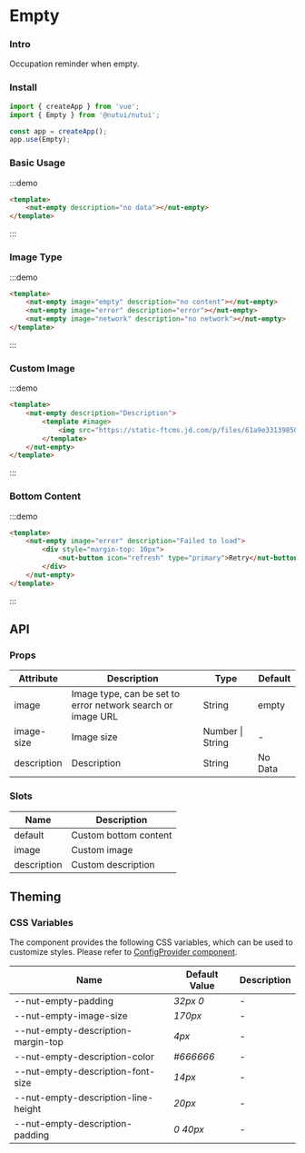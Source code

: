 # Empty

### Intro

Occupation reminder when empty.

### Install
```javascript
import { createApp } from 'vue';
import { Empty } from '@nutui/nutui';

const app = createApp();
app.use(Empty);
```

### Basic Usage
:::demo
```html
<template>
    <nut-empty description="no data"></nut-empty>
</template>
```
:::

### Image Type
:::demo
```html
<template>
    <nut-empty image="empty" description="no content"></nut-empty>
    <nut-empty image="error" description="error"></nut-empty>
    <nut-empty image="network" description="no network"></nut-empty>
</template>
```
:::
### Custom Image
:::demo
```html
<template>
    <nut-empty description="Description">
        <template #image>
            <img src="https://static-ftcms.jd.com/p/files/61a9e3313985005b3958672e.png" />
        </template>
    </nut-empty>
</template>
```
:::

### Bottom Content
:::demo
```html
<template>
    <nut-empty image="error" description="Failed to load">
        <div style="margin-top: 10px">
            <nut-button icon="refresh" type="primary">Retry</nut-button>
        </div>
    </nut-empty>
</template>
```
:::

## API

### Props

| Attribute         | Description                             | Type   | Default           |
|--------------|----------------------------------|--------|------------------|
| image         | 	Image type, can be set to error network search or image URL              | String | empty        |
| image-size        | Image size                      | Number \| String | -       |
| description         | Description | String | No Data                |

### Slots

| Name | Description           | 
|--------|----------------|
| default  | 		Custom bottom content | 
| image  | 	Custom image | 
| description  | 	Custom description | 

## Theming

### CSS Variables

The component provides the following CSS variables, which can be used to customize styles. Please refer to [ConfigProvider component](#/en-US/config-provider).

| Name | Default Value | Description |
| --------------------------------------- | -------------------------- | ---- |
| --nut-empty-padding| _32px 0_ | -  |
| --nut-empty-image-size| _170px_ | -  |
| --nut-empty-description-margin-top| _4px_ | -  |
| --nut-empty-description-color| _#666666_ | -  |
| --nut-empty-description-font-size| _14px_ | -  |
| --nut-empty-description-line-height| _20px_ | -  |
| --nut-empty-description-padding| _0 40px_ | -  |
    
